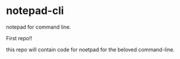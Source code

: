# notepad-cli
notepad for command line.

First repo!!

this repo will contain code for noetpad for the beloved command-line. 
